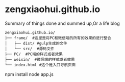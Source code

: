 # zengxiaohui.github.io
Summary of things done and summed up,Or a life blog

```
zengxiaohui.github.io/
├── frame/  #这里是将PC和微信端的所有的效果的进行整合
│   ├── dist/ #gulp生成的文件
│   └── src/  #源码文件
├── PC/  #PC端的样式或者效果
├── weixin/  #微信端的样式或者效果
└── index.html #这个是入口导航页面
```
npm install
node app.js